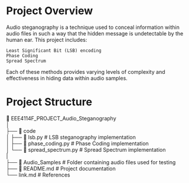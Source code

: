 # Project Overview

Audio steganography is a technique used to conceal information within audio files in such a way that the hidden message is undetectable by the human ear. This project includes:

    Least Significant Bit (LSB) encoding
    Phase Coding
    Spread Spectrum

Each of these methods provides varying levels of complexity and effectiveness in hiding data within audio samples.

# Project Structure

📂 EEE4114F_PROJECT_Audio_Steganography\
│\
├── 📂 code\
│   ├── 📂 lsb.py           # LSB steganography implementation\
│   ├── 📂 phase_coding.py  # Phase Coding implementation\
│   └── 📂 spread_spectrum.py # Spread Spectrum implementation\
|\
├── 📂 Audio_Samples         # Folder containing audio files used for testing\
├── 📄 README.md             # Project documentation\
└── link.md                  # References
